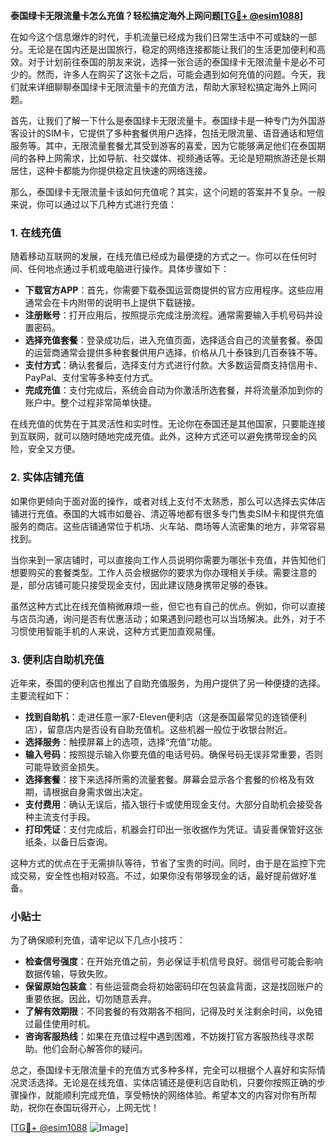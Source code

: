 **泰国绿卡无限流量卡怎么充值？轻松搞定海外上网问题[[TG💪+ @esim1088](https://t.me/s/esim1088)]**

在如今这个信息爆炸的时代，手机流量已经成为我们日常生活中不可或缺的一部分。无论是在国内还是出国旅行，稳定的网络连接都能让我们的生活更加便利和高效。对于计划前往泰国的朋友来说，选择一张合适的泰国绿卡无限流量卡是必不可少的。然而，许多人在购买了这张卡之后，可能会遇到如何充值的问题。今天，我们就来详细聊聊泰国绿卡无限流量卡的充值方法，帮助大家轻松搞定海外上网问题。

首先，让我们了解一下什么是泰国绿卡无限流量卡。泰国绿卡是一种专门为外国游客设计的SIM卡，它提供了多种套餐供用户选择，包括无限流量、语音通话和短信服务等。其中，无限流量套餐尤其受到游客的喜爱，因为它能够满足他们在泰国期间的各种上网需求，比如导航、社交媒体、视频通话等。无论是短期旅游还是长期居住，这种卡都能为你提供稳定且快速的网络连接。

那么，泰国绿卡无限流量卡该如何充值呢？其实，这个问题的答案并不复杂。一般来说，你可以通过以下几种方式进行充值：

### 1. 在线充值

随着移动互联网的发展，在线充值已经成为最便捷的方式之一。你可以在任何时间、任何地点通过手机或电脑进行操作。具体步骤如下：

- **下载官方APP**：首先，你需要下载泰国运营商提供的官方应用程序。这些应用通常会在卡内附带的说明书上提供下载链接。
- **注册账号**：打开应用后，按照提示完成注册流程。通常需要输入手机号码并设置密码。
- **选择充值套餐**：登录成功后，进入充值页面，选择适合自己的流量套餐。泰国的运营商通常会提供多种套餐供用户选择，价格从几十泰铢到几百泰铢不等。
- **支付方式**：确认套餐后，选择支付方式进行付款。大多数运营商支持信用卡、PayPal、支付宝等多种支付方式。
- **完成充值**：支付完成后，系统会自动为你激活所选套餐，并将流量添加到你的账户中。整个过程非常简单快捷。

在线充值的优势在于其灵活性和实时性。无论你在泰国还是其他国家，只要能连接到互联网，就可以随时随地完成充值。此外，这种方式还可以避免携带现金的风险，安全又方便。

### 2. 实体店铺充值

如果你更倾向于面对面的操作，或者对线上支付不太熟悉，那么可以选择去实体店铺进行充值。泰国的大城市如曼谷、清迈等地都有很多专门售卖SIM卡和提供充值服务的商店。这些店铺通常位于机场、火车站、商场等人流密集的地方，非常容易找到。

当你来到一家店铺时，可以直接向工作人员说明你需要为哪张卡充值，并告知他们想要购买的套餐类型。工作人员会根据你的要求为你办理相关手续。需要注意的是，部分店铺可能只接受现金支付，因此建议随身携带足够的泰铢。

虽然这种方式比在线充值稍微麻烦一些，但它也有自己的优点。例如，你可以直接与店员沟通，询问是否有优惠活动；如果遇到问题也可以当场解决。此外，对于不习惯使用智能手机的人来说，这种方式更加直观易懂。

### 3. 便利店自助机充值

近年来，泰国的便利店也推出了自助充值服务，为用户提供了另一种便捷的选择。主要流程如下：

- **找到自助机**：走进任意一家7-Eleven便利店（这是泰国最常见的连锁便利店），留意店内是否设有自助充值机。这些机器一般位于收银台附近。
- **选择服务**：触摸屏幕上的选项，选择“充值”功能。
- **输入号码**：按照提示输入你要充值的电话号码。确保号码无误非常重要，否则可能导致资金损失。
- **选择套餐**：接下来选择所需的流量套餐。屏幕会显示各个套餐的价格及有效期，请根据自身需求做出决定。
- **支付费用**：确认无误后，插入银行卡或使用现金支付。大部分自助机会接受各种主流支付手段。
- **打印凭证**：支付完成后，机器会打印出一张收据作为凭证。请妥善保管好这张纸条，以备日后查询。

这种方式的优点在于无需排队等待，节省了宝贵的时间。同时，由于是在监控下完成交易，安全性也相对较高。不过，如果你没有带够现金的话，最好提前做好准备。

### 小贴士

为了确保顺利充值，请牢记以下几点小技巧：

- **检查信号强度**：在开始充值之前，务必保证手机信号良好。弱信号可能会影响数据传输，导致失败。
- **保留原始包装盒**：有些运营商会将初始密码印在包装盒背面，这是找回账户的重要依据。因此，切勿随意丢弃。
- **了解有效期限**：不同套餐的有效期各不相同，记得及时关注剩余时间，以免错过最佳使用时机。
- **咨询客服热线**：如果在充值过程中遇到困难，不妨拨打官方客服热线寻求帮助。他们会耐心解答你的疑问。

总之，泰国绿卡无限流量卡的充值方式多种多样，完全可以根据个人喜好和实际情况灵活选择。无论是在线充值、实体店铺还是便利店自助机，只要你按照正确的步骤操作，就能顺利完成充值，享受畅快的网络体验。希望本文的内容对你有所帮助，祝你在泰国玩得开心，上网无忧！

[[TG💪+ @esim1088](https://t.me/s/esim1088) ![Image](https://i.postimg.cc/4NQfJmqS/Snipaste-2025-05-13-00-14-12.png)]